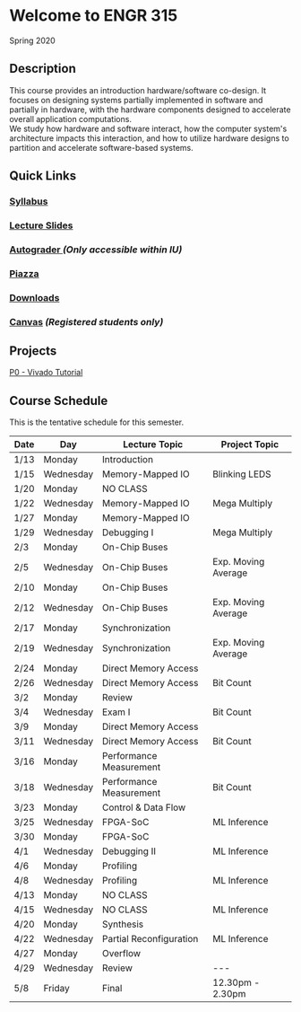 # Welcome to ENGR 315 

Spring 2020

## Description 

This course provides an introduction hardware/software co-design. It focuses on 
designing systems partially implemented in software and partially in hardware,
with the hardware components designed to accelerate overall application computations.  
We study how hardware and software interact, how the computer system's
architecture impacts this interaction, and how to utilize hardware designs to
partition and accelerate software-based systems.  

## Quick Links

### [Syllabus](syllabus.md)
### [Lecture Slides](https://drive.google.com/drive/folders/1pHBSAonP4FcpAmzgQB6zeGL0lf40avk5?usp=sharing)
### [Autograder ](https://autograder.sice.indiana.edu) _(Only accessible within IU)_
### [Piazza](https://piazza.com/iu/spring2020/engr315) 

### [Downloads](https://drive.google.com/drive/folders/1F7L00AAyPGXuPK9kL2j7kHGzELXcVFp2?usp=sharing)

### [Canvas](https://iu.instructure.com/courses/1773083) _(Registered students only)_


## Projects

[P0 - Vivado Tutorial](https://docs.google.com/document/d/1kZTcPmTAU91HoLOlRBrc2Nz9sa5rJYhDsOkhBRS8Asc)

## Course Schedule

This is the tentative schedule for this semester.

| Date  |   Day     | Lecture Topic             |  Project Topic        | 
| --    |  -----    |   -----                   |     -----             | 
| 1/13  | Monday    | Introduction              |                       |
| 1/15  | Wednesday | Memory-Mapped IO          | Blinking LEDS         |
| 1/20  | Monday    | NO CLASS                  |                       |
| 1/22  | Wednesday | Memory-Mapped IO          | Mega Multiply         | 
| 1/27  | Monday    | Memory-Mapped IO          |                       |
| 1/29  | Wednesday | Debugging I               | Mega Multiply         |
| 2/3   | Monday    | On-Chip Buses             |                       |
| 2/5   | Wednesday | On-Chip Buses             | Exp. Moving Average   |     
| 2/10  | Monday    | On-Chip Buses             |                       |
| 2/12  | Wednesday | On-Chip Buses             | Exp. Moving Average   |    
| 2/17  | Monday    | Synchronization           |                       |
| 2/19  | Wednesday | Synchronization           | Exp. Moving Average   |
| 2/24  | Monday    | Direct Memory Access      |                       |
| 2/26  | Wednesday | Direct Memory Access      | Bit Count             |
| 3/2   | Monday    | Review                    |                       |
| 3/4   | Wednesday | Exam I                    | Bit Count             |    
| 3/9   | Monday    | Direct Memory Access      |                       |
| 3/11  | Wednesday | Direct Memory Access      | Bit Count             |
| 3/16  | Monday    | Performance Measurement   |                       |
| 3/18  | Wednesday | Performance Measurement   | Bit Count             |  
| 3/23  | Monday    | Control & Data Flow       |                       |
| 3/25  | Wednesday | FPGA-SoC                  | ML Inference          | 
| 3/30  | Monday    | FPGA-SoC                  |                       |
| 4/1   | Wednesday | Debugging II              | ML Inference          |
| 4/6   | Monday    | Profiling                 |                       |
| 4/8   | Wednesday | Profiling                 | ML Inference          |
| 4/13  | Monday    | NO CLASS                  |                       |
| 4/15  | Wednesday | NO CLASS                  | ML Inference          |
| 4/20  | Monday    | Synthesis                 |                       | 
| 4/22  | Wednesday | Partial Reconfiguration   | ML Inference          | 
| 4/27  | Monday    | Overflow                  |                       |
| 4/29  | Wednesday | Review                    | ---                   |
| 5/8   | Friday    | Final                     | 12.30pm -  2.30pm     | 
